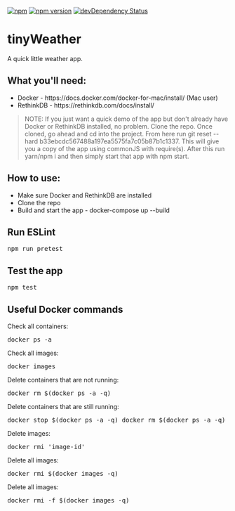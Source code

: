 [![npm](https://img.shields.io/npm/v/npm.svg?maxAge=2592000)]()
[![npm version](https://badge.fury.io/js/express.svg)](https://badge.fury.io/js/express)
[![devDependency Status](https://david-dm.org/dandeller/scaffold/dev-status.svg)](https://david-dm.org/dwyl/esta#info=devDependencies)

# tinyWeather
A quick little weather app.

<h2>What you'll need:</h2>
<ul>
  <li>Docker - https://docs.docker.com/docker-for-mac/install/ (Mac user)</li>
  <li>RethinkDB - https://rethinkdb.com/docs/install/</li>
</ul>

> NOTE: If you just want a quick demo of the app but don't already have Docker or RethinkDB installed, no problem. Clone the repo. Once cloned, go ahead and cd into the project. From here run git reset --hard b33ebcdc567488a197ea5575fa7c05b87b1c1337. This will give you a copy of the app using commonJS with require(s). After this run yarn/npm i and then simply start that app with npm start.

<h2>How to use:</h2>
<ul>
  <li>Make sure Docker and RethinkDB are installed</li>
  <li>Clone the repo</li>
  <li>Build and start the app - docker-compose up --build</li>
</ul>

<h2>Run ESLint</h2>
<pre>npm run pretest</pre>

<h2>Test the app</h2>
<pre>npm test</pre>

<h2>Useful Docker commands</h2>
<p>Check all containers:</p>
<pre>docker ps -a</pre>

<p>Check all images:</p>
<pre>docker images</pre>

<p>Delete containers that are not running:</p>
<pre>docker rm $(docker ps -a -q)</pre>

<p>Delete containers that are still running:</p>
<pre>docker stop $(docker ps -a -q) docker rm $(docker ps -a -q)</pre>

<p>Delete images:</p>
<pre>docker rmi 'image-id'</pre>

<p>Delete all images:</p>
<pre>docker rmi $(docker images -q)</pre>

<p>Delete all images:</p>
<pre>docker rmi -f $(docker images -q)</pre>
